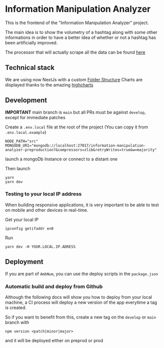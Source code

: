 # Information Manipulation Analyzer

This is the frontend of the "Information Manipulation Analyzer" project.

The main idea is to show the volumetry of a hashtag along with some other informations in order to have a better idea of whether or not a hashtag has been artificially improved.

The processor that will actually scrape all the data can be found [here](https://github.com/ambanum/information-manipulation-analyzer-processor)

## Technical stack

We are using now NextJs with a custom [Folder Structure](./decision-records/001-folder-structure.md)
Charts are displayed thanks to the amazing [highcharts](https://www.highcharts.com/)

## Development

**IMPORTANT** main branch is `main` but all PRs must be against `develop`, except for immediate patches

Create a `.env.local` file at the root of the project (You can copy it from `.env.local.example`)

```
NODE_PATH="src"
MONGODB_URI="mongodb://localhost:27017/information-manipulation-analyzer-preproduction?&compressors=zlib&retryWrites=true&w=majority"
```

launch a mongoDb Instance or connect to a distant one

Then launch

```
yarn
yarn dev
```

### Testing to your local IP address

When building responsive applications, it is very important to be able to test on mobile and other devices in real-time.

Get your local IP

```
ipconfig getifaddr en0
```

Run

```
yarn dev -H YOUR.LOCAL.IP.ADRESS
```

## Deployment

If you are part of `AmbNum`, you can use the deploy scripts in the `package.json`

### Automatic build and deploy from Github

Although the following docs will show you how to deploy from your local machine, a CI process will deploy a new version of the app everytime a tag is created.

So if you want to benefit from this, create a new tag on the `develop` or `main` branch with

```
npm version <patch|minor|major>
```

and it will be deployed either on preprod or prod
